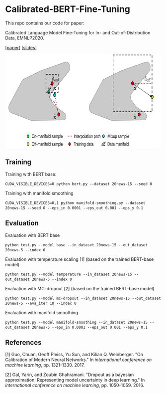 # Calibrated-BERT-Fine-Tuning
This repo contains our code for paper:

Calibrated Language Model Fine-Tuning for In- and Out-of-Distribution Data, EMNLP2020.

[[paper](https://arxiv.org/abs/2010.11506)] [[slides](https://www.dropbox.com/s/8ghg62se5u0zqrt/emnlp20-slides.pdf?dl=0)]


<div align=center><img width="500" height="300" src="figure/illustration.png"/></div>


## Training 
Training with BERT base:
```
CUDA_VISIBLE_DEVICES=0 python bert.py --dataset 20news-15 --seed 0
```
Training with manifold smoothing
```
CUDA_VISIBLE_DEVICES=0,1 python manifold-smoothing.py --dataset 20news-15 --seed 0 --eps_in 0.0001 --eps_out 0.001 --eps_y 0.1
```

## Evaluation
Evaluation with BERT base
```
python test.py --model base --in_dataset 20news-15 --out_dataset 20news-5 --index 0
```
Evaluation with temperature scaling [1] (based on the trained BERT-base model)
```
python test.py --model temperature --in_dataset 20news-15 --out_dataset 20news-5 --index 0
```
Evaluation with MC-dropout [2] (based on the trained BERT-base model)
```
python test.py --model mc-dropout --in_dataset 20news-15 --out_dataset 20news-5 --eva_iter 10 --index 0
```
Evaluation with manifold smoothing
```
python test.py --model manifold-smoothing --in_dataset 20news-15 --out_dataset 20news-5 --eps_in 0.0001 --eps_out 0.001 --eps_y 0.1
```

## References
[1] Guo, Chuan, Geoff Pleiss, Yu Sun, and Kilian Q. Weinberger. "On Calibration of Modern Neural Networks." In *international conference on machine learning*, pp. 1321-1330. 2017.

[2] Gal, Yarin, and Zoubin Ghahramani. "Dropout as a bayesian approximation: Representing model uncertainty in deep learning." In *international conference on machine learning*, pp. 1050-1059. 2016.